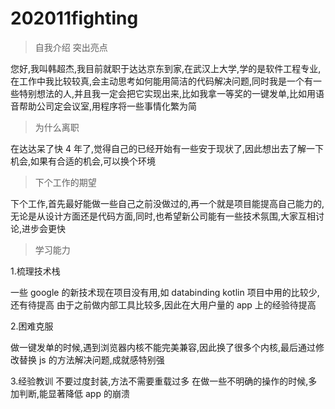 # 202011fighting


> 自我介绍 突出亮点

您好,我叫韩超杰,我目前就职于达达京东到家,在武汉上大学,学的是软件工程专业,在工作中我比较较真,会主动思考如何能用简洁的代码解决问题,同时我是一个有一些特别想法的人,并且我一定会把它实现出来,比如我拿一等奖的一键发单,比如用语音帮助公司定会议室,用程序将一些事情化繁为简

> 为什么离职

在达达呆了快 4 年了,觉得自己的已经开始有一些安于现状了,因此想出去了解一下机会,如果有合适的机会,可以换个环境

> 下个工作的期望

下个工作,首先最好能做一些自己之前没做过的,再一个就是项目能提高自己能力的,无论是从设计方面还是代码方面,同时,也希望新公司能有一些技术氛围,大家互相讨论,进步会更快

> 学习能力

1.梳理技术栈

一些 google 的新技术现在项目没有用,如 databinding
kotlin 项目中用的比较少,还有待提高
由于之前做内部工具比较多,因此在大用户量的 app 上的经验待提高

2.困难克服

做一键发单的时候,遇到浏览器内核不能完美兼容,因此换了很多个内核,最后通过修改替换 js 的方法解决问题,成就感特别强

3.经验教训
不要过度封装,方法不需要重载过多
在做一些不明确的操作的时候,多加判断,能显著降低 app 的崩溃

